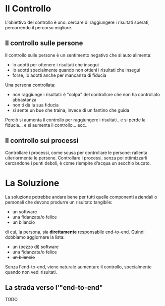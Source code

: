 # Il Controllo 

L'obiettivo del controllo è uno: cercare di raggiungere i risultati sperati, percorrendo il percorso migliore.

## Il controllo sulle persone

Il controllo sulle persone è un sentimento negativo che si auto alimenta:

- lo adotti per ottenere i risultati che insegui
- lo adotti specialmente quando non ottieni i risultati che insegui
- forse, lo adotti anche per mancanza di fiducia

Una persona controllata:

- non raggiunge i risultati: è "colpa" del controllore che non ha controllato abbastanza
- non ti dà la sua fiducia
- si sente un bue che traina, invece di un fantino che guida

Perciò si aumenta il controllo per raggiungere i risultati.. e si perde la fiducia... e si aumenta il controllo... ecc..

## Il controllo sui processi

Controllare i processi, come scusa per controllare le persone: rallenta ulteriormente le persone.
Controllare i processi, senza poi ottimizzarli cercandone i punti deboli, è come riempire d'acqua 
un secchio bucato.

# La Soluzione

La soluzione potrebbe andare bene per tutti quelle componenti aziendali o personali che devono produrre un risultato tangibile:

- un software
- una fidanzata/o felice
- un bilancio

di cui, la persona, sia **direttamente** responsabile end-to-end. Quindi dobbiamo aggiornare la lista:

- un (pezzo di) software
- una fidanzata/o felice
- <s>un bilancio</s>

Senza l'end-to-end, viene naturale aumentare il controllo, specialmente quando non vedi risultati.

## La strada verso l'"end-to-end"

TODO